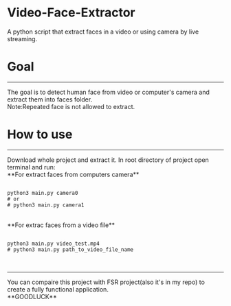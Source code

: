 # Video-Face-Extractor
A python script that extract faces in a video or using camera by live streaming.
<br>
<h1>
Goal
</h1>
<hr>
The goal is to detect human face from video or computer's camera and extract them into faces folder.
<br>
Note:Repeated face is not allowed to extract.
<br>
<h1>
How to use
</h1>
<hr>
Download whole project and extract it. In root directory of project open terminal and run:
<br>
**For extract faces from computers camera**

```shell

python3 main.py camera0 
# or
# python3 main.py camera1

```

<br>
**For extrac faces from a video file**

```shell

python3 main.py video_test.mp4
# python3 main.py path_to_video_file_name

```
<br>
<hr>
You can compaire this project with FSR project(also it's in my repo) to create a fully functional application.
<br>
**GOODLUCK**
